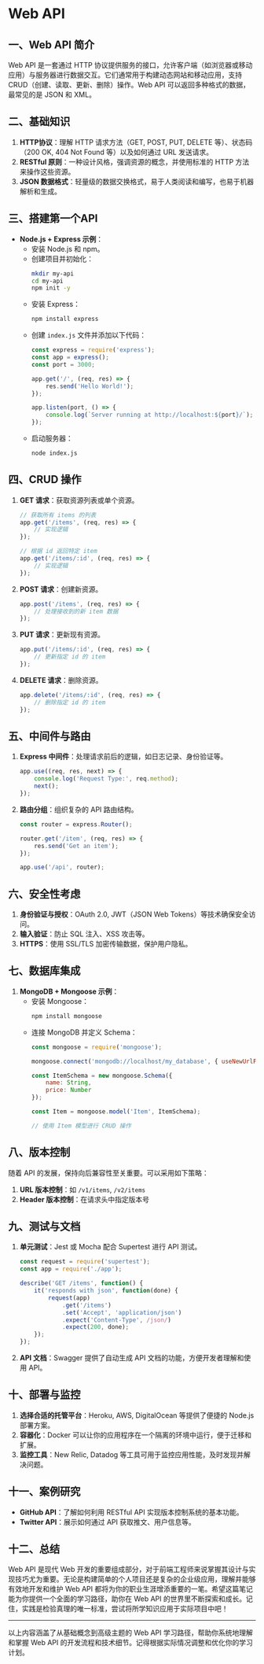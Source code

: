 # Web API

## 一、Web API 简介
Web API 是一套通过 HTTP 协议提供服务的接口，允许客户端（如浏览器或移动应用）与服务器进行数据交互。它们通常用于构建动态网站和移动应用，支持 CRUD（创建、读取、更新、删除）操作。Web API 可以返回多种格式的数据，最常见的是 JSON 和 XML。

## 二、基础知识
1. **HTTP协议**：理解 HTTP 请求方法（GET, POST, PUT, DELETE 等）、状态码（200 OK, 404 Not Found 等）以及如何通过 URL 发送请求。
2. **RESTful 原则**：一种设计风格，强调资源的概念，并使用标准的 HTTP 方法来操作这些资源。
3. **JSON 数据格式**：轻量级的数据交换格式，易于人类阅读和编写，也易于机器解析和生成。

## 三、搭建第一个API
- **Node.js + Express 示例**：
    - 安装 Node.js 和 npm。
    - 创建项目并初始化：
        ```bash
        mkdir my-api
        cd my-api
        npm init -y
        ```
    - 安装 Express：
        ```bash
        npm install express
        ```
    - 创建 `index.js` 文件并添加以下代码：
        ```javascript
        const express = require('express');
        const app = express();
        const port = 3000;

        app.get('/', (req, res) => {
            res.send('Hello World!');
        });

        app.listen(port, () => {
            console.log(`Server running at http://localhost:${port}/`);
        });
        ```
    - 启动服务器：
        ```bash
        node index.js
        ```

## 四、CRUD 操作
1. **GET 请求**：获取资源列表或单个资源。
    ```javascript
    // 获取所有 items 的列表
    app.get('/items', (req, res) => {
        // 实现逻辑
    });

    // 根据 id 返回特定 item
    app.get('/items/:id', (req, res) => {
        // 实现逻辑
    });
    ```
2. **POST 请求**：创建新资源。
    ```javascript
    app.post('/items', (req, res) => {
        // 处理接收到的新 item 数据
    });
    ```
3. **PUT 请求**：更新现有资源。
    ```javascript
    app.put('/items/:id', (req, res) => {
        // 更新指定 id 的 item
    });
    ```
4. **DELETE 请求**：删除资源。
    ```javascript
    app.delete('/items/:id', (req, res) => {
        // 删除指定 id 的 item
    });
    ```

## 五、中间件与路由
1. **Express 中间件**：处理请求前后的逻辑，如日志记录、身份验证等。
    ```javascript
    app.use((req, res, next) => {
        console.log('Request Type:', req.method);
        next();
    });
    ```
2. **路由分组**：组织复杂的 API 路由结构。
    ```javascript
    const router = express.Router();

    router.get('/item', (req, res) => {
        res.send('Get an item');
    });

    app.use('/api', router);
    ```

## 六、安全性考虑
1. **身份验证与授权**：OAuth 2.0, JWT（JSON Web Tokens）等技术确保安全访问。
2. **输入验证**：防止 SQL 注入、XSS 攻击等。
3. **HTTPS**：使用 SSL/TLS 加密传输数据，保护用户隐私。

## 七、数据库集成
1. **MongoDB + Mongoose 示例**：
    - 安装 Mongoose：
        ```bash
        npm install mongoose
        ```
    - 连接 MongoDB 并定义 Schema：
        ```javascript
        const mongoose = require('mongoose');

        mongoose.connect('mongodb://localhost/my_database', { useNewUrlParser: true, useUnifiedTopology: true });

        const ItemSchema = new mongoose.Schema({
            name: String,
            price: Number
        });

        const Item = mongoose.model('Item', ItemSchema);

        // 使用 Item 模型进行 CRUD 操作
        ```

## 八、版本控制
随着 API 的发展，保持向后兼容性至关重要。可以采用如下策略：
1. **URL 版本控制**：如 `/v1/items`, `/v2/items`
2. **Header 版本控制**：在请求头中指定版本号

## 九、测试与文档
1. **单元测试**：Jest 或 Mocha 配合 Supertest 进行 API 测试。
    ```javascript
    const request = require('supertest');
    const app = require('./app');

    describe('GET /items', function() {
        it('responds with json', function(done) {
            request(app)
                .get('/items')
                .set('Accept', 'application/json')
                .expect('Content-Type', /json/)
                .expect(200, done);
        });
    });
    ```
2. **API 文档**：Swagger 提供了自动生成 API 文档的功能，方便开发者理解和使用 API。

## 十、部署与监控
1. **选择合适的托管平台**：Heroku, AWS, DigitalOcean 等提供了便捷的 Node.js 部署方案。
2. **容器化**：Docker 可以让你的应用程序在一个隔离的环境中运行，便于迁移和扩展。
3. **监控工具**：New Relic, Datadog 等工具可用于监控应用性能，及时发现并解决问题。

## 十一、案例研究
- **GitHub API**：了解如何利用 RESTful API 实现版本控制系统的基本功能。
- **Twitter API**：展示如何通过 API 获取推文、用户信息等。

## 十二、总结
Web API 是现代 Web 开发的重要组成部分，对于前端工程师来说掌握其设计与实现技巧尤为重要。无论是构建简单的个人项目还是复杂的企业级应用，理解并能够有效地开发和维护 Web API 都将为你的职业生涯增添重要的一笔。希望这篇笔记能为你提供一个全面的学习路径，助你在 Web API 的世界里不断探索和成长。记住，实践是检验真理的唯一标准，尝试将所学知识应用于实际项目中吧！

---

以上内容涵盖了从基础概念到高级主题的 Web API 学习路径，帮助你系统地理解和掌握 Web API 的开发流程和技术细节。记得根据实际情况调整和优化你的学习计划。
